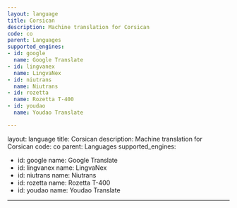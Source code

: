 ```yaml
---
layout: language
title: Corsican
description: Machine translation for Corsican
code: co
parent: Languages
supported_engines:
- id: google
  name: Google Translate
- id: lingvanex
  name: LingvaNex
- id: niutrans
  name: Niutrans
- id: rozetta
  name: Rozetta T-400
- id: youdao
  name: Youdao Translate

---
```


layout: language
title: Corsican
description: Machine translation for Corsican
code: co
parent: Languages
supported_engines:
- id: google
  name: Google Translate
- id: lingvanex
  name: LingvaNex
- id: niutrans
  name: Niutrans
- id: rozetta
  name: Rozetta T-400
- id: youdao
  name: Youdao Translate

---
